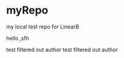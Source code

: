 # myRepo
my local test repo for LinearB

hello
,sfh

test filtered out author 
test filtered out author 

